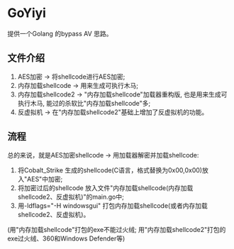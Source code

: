 # GoYiyi
提供一个Golang 的bypass AV 思路。
## 文件介绍
1. AES加密 -> 将shellcode进行AES加密;
2. 内存加载shellcode -> 用来生成可执行木马;
3. 内存加载shellcode2 -> "内存加载shellcode"加载器重构版, 也是用来生成可执行木马, 能过的杀软比"内存加载shellcode"多;
4. 反虚拟机 -> 在"内存加载shellcode2"基础上增加了反虚拟机的功能。
## 流程
总的来说，就是AES加密shellcode -> 用加载器解密并加载shellcode:
1. 将Cobalt_Strike 生成的shellcode(C语言，格式替换为0x00,0x00)放入"AES"中加密;
2. 将加密过后的shellcode 放入文件"内存加载shellcode(内存加载shellcode2、反虚拟机)"的main.go中;
3. 用-ldflags="-H windowsgui" 打包内存加载shellcode(或者内存加载shellcode2、反虚拟机)。

(用"内存加载shellcode"打包的exe不能过火绒; 用"内存加载shellcode2"打包的exe过火绒、360和Windows Defender等)
